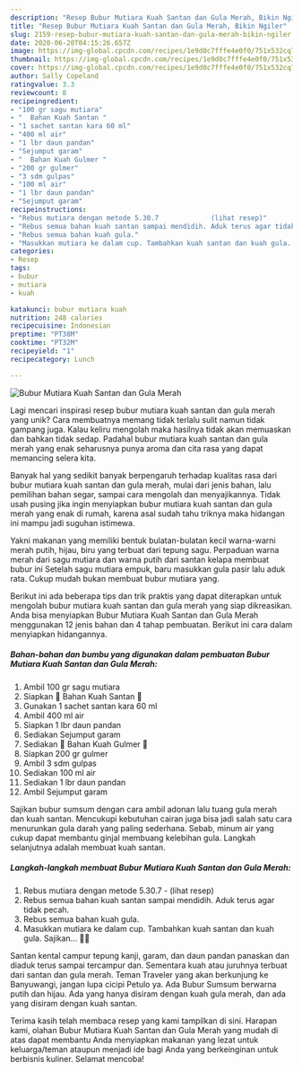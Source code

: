 ```yaml
---
description: "Resep Bubur Mutiara Kuah Santan dan Gula Merah, Bikin Ngiler"
title: "Resep Bubur Mutiara Kuah Santan dan Gula Merah, Bikin Ngiler"
slug: 2159-resep-bubur-mutiara-kuah-santan-dan-gula-merah-bikin-ngiler
date: 2020-06-20T04:15:26.657Z
image: https://img-global.cpcdn.com/recipes/1e9d0c7fffe4e0f0/751x532cq70/bubur-mutiara-kuah-santan-dan-gula-merah-foto-resep-utama.jpg
thumbnail: https://img-global.cpcdn.com/recipes/1e9d0c7fffe4e0f0/751x532cq70/bubur-mutiara-kuah-santan-dan-gula-merah-foto-resep-utama.jpg
cover: https://img-global.cpcdn.com/recipes/1e9d0c7fffe4e0f0/751x532cq70/bubur-mutiara-kuah-santan-dan-gula-merah-foto-resep-utama.jpg
author: Sally Copeland
ratingvalue: 3.3
reviewcount: 8
recipeingredient:
- "100 gr sagu mutiara"
- "  Bahan Kuah Santan "
- "1 sachet santan kara 60 ml"
- "400 ml air"
- "1 lbr daun pandan"
- "Sejumput garam"
- "  Bahan Kuah Gulmer "
- "200 gr gulmer"
- "3 sdm gulpas"
- "100 ml air"
- "1 lbr daun pandan"
- "Sejumput garam"
recipeinstructions:
- "Rebus mutiara dengan metode 5.30.7             (lihat resep)"
- "Rebus semua bahan kuah santan sampai mendidih. Aduk terus agar tidak pecah."
- "Rebus semua bahan kuah gula."
- "Masukkan mutiara ke dalam cup. Tambahkan kuah santan dan kuah gula. Sajikan... 👩‍🍳"
categories:
- Resep
tags:
- bubur
- mutiara
- kuah

katakunci: bubur mutiara kuah 
nutrition: 248 calories
recipecuisine: Indonesian
preptime: "PT38M"
cooktime: "PT32M"
recipeyield: "1"
recipecategory: Lunch

---
```



![Bubur Mutiara Kuah Santan dan Gula Merah](https://img-global.cpcdn.com/recipes/1e9d0c7fffe4e0f0/751x532cq70/bubur-mutiara-kuah-santan-dan-gula-merah-foto-resep-utama.jpg)

Lagi mencari inspirasi resep bubur mutiara kuah santan dan gula merah yang unik? Cara membuatnya memang tidak terlalu sulit namun tidak gampang juga. Kalau keliru mengolah maka hasilnya tidak akan memuaskan dan bahkan tidak sedap. Padahal bubur mutiara kuah santan dan gula merah yang enak seharusnya punya aroma dan cita rasa yang dapat memancing selera kita.

Banyak hal yang sedikit banyak berpengaruh terhadap kualitas rasa dari bubur mutiara kuah santan dan gula merah, mulai dari jenis bahan, lalu pemilihan bahan segar, sampai cara mengolah dan menyajikannya. Tidak usah pusing jika ingin menyiapkan bubur mutiara kuah santan dan gula merah yang enak di rumah, karena asal sudah tahu triknya maka hidangan ini mampu jadi suguhan istimewa.

Yakni makanan yang memiliki bentuk bulatan-bulatan kecil warna-warni merah putih, hijau, biru yang terbuat dari tepung sagu. Perpaduan warna merah dari sagu mutiara dan warna putih dari santan kelapa membuat bubur ini Setelah sagu mutiara empuk, baru masukkan gula pasir lalu aduk rata. Cukup mudah bukan membuat bubur mutiara yang.


Berikut ini ada beberapa tips dan trik praktis yang dapat diterapkan untuk mengolah bubur mutiara kuah santan dan gula merah yang siap dikreasikan. Anda bisa menyiapkan Bubur Mutiara Kuah Santan dan Gula Merah menggunakan 12 jenis bahan dan 4 tahap pembuatan. Berikut ini cara dalam menyiapkan hidangannya.

<!--inarticleads1-->

##### Bahan-bahan dan bumbu yang digunakan dalam pembuatan Bubur Mutiara Kuah Santan dan Gula Merah:

1. Ambil 100 gr sagu mutiara
1. Siapkan  🥥 Bahan Kuah Santan 🥥
1. Gunakan 1 sachet santan kara 60 ml
1. Ambil 400 ml air
1. Siapkan 1 lbr daun pandan
1. Sediakan Sejumput garam
1. Sediakan  🍯 Bahan Kuah Gulmer 🍯
1. Siapkan 200 gr gulmer
1. Ambil 3 sdm gulpas
1. Sediakan 100 ml air
1. Sediakan 1 lbr daun pandan
1. Ambil Sejumput garam


Sajikan bubur sumsum dengan cara ambil adonan lalu tuang gula merah dan kuah santan. Mencukupi kebutuhan cairan juga bisa jadi salah satu cara menurunkan gula darah yang paling sederhana. Sebab, minum air yang cukup dapat membantu ginjal membuang kelebihan gula. Langkah selanjutnya adalah membuat kuah santan. 

<!--inarticleads2-->

##### Langkah-langkah membuat Bubur Mutiara Kuah Santan dan Gula Merah:

1. Rebus mutiara dengan metode 5.30.7 -             (lihat resep)
1. Rebus semua bahan kuah santan sampai mendidih. Aduk terus agar tidak pecah.
1. Rebus semua bahan kuah gula.
1. Masukkan mutiara ke dalam cup. Tambahkan kuah santan dan kuah gula. Sajikan... 👩‍🍳


Santan kental campur tepung kanji, garam, dan daun pandan panaskan dan diaduk terus sampai tercampur dan. Sementara kuah atau juruhnya terbuat dari santan dan gula merah. Teman Traveler yang akan berkunjung ke Banyuwangi, jangan lupa cicipi Petulo ya. Ada Bubur Sumsum berwarna putih dan hijau. Ada yang hanya disiram dengan kuah gula merah, dan ada yang disiram dengan kuah santan. 

Terima kasih telah membaca resep yang kami tampilkan di sini. Harapan kami, olahan Bubur Mutiara Kuah Santan dan Gula Merah yang mudah di atas dapat membantu Anda menyiapkan makanan yang lezat untuk keluarga/teman ataupun menjadi ide bagi Anda yang berkeinginan untuk berbisnis kuliner. Selamat mencoba!
